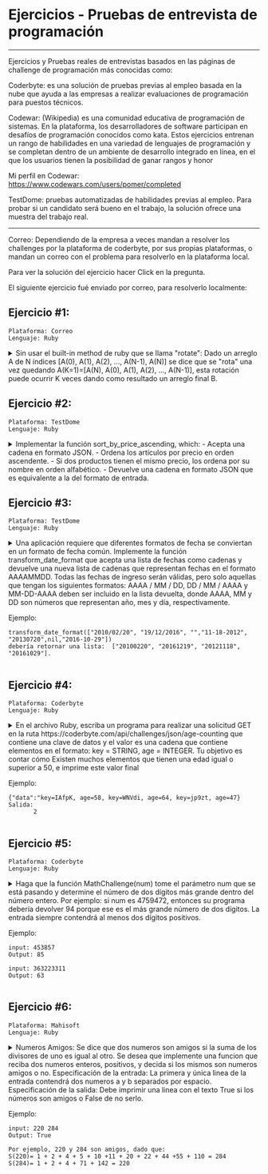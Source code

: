 # Ejercicios - Pruebas de entrevista de programación
---
Ejercicios y Pruebas reales de entrevistas basados en las páginas de challenge de programación más conocidas como: 

Coderbyte: es una solución de pruebas previas al empleo basada en la nube que ayuda a las empresas a realizar evaluaciones de programación para puestos técnicos.

Codewar: (Wikipedia) es una comunidad educativa de programación de sistemas. En la plataforma, los desarrolladores de software participan en desafíos de programación conocidos como kata. Estos ejercicios entrenan un rango de habilidades en una variedad de lenguajes de programación y se completan dentro de un ambiente de desarrollo integrado en línea, en el que los usuarios tienen la posibilidad de ganar rangos y honor

Mi perfil en Codewar:   
https://www.codewars.com/users/pomer/completed

TestDome: pruebas automatizadas de habilidades previas al empleo. Para probar si un candidato será bueno en el trabajo, la solución ofrece una muestra del trabajo real.

---

Correo: Dependiendo de la empresa a veces mandan a resolver los challenges por la plataforma de coderbyte, por sus propias plataformas, o mandan un correo con el problema para resolverlo en la plataforma local.

Para ver la solución del ejercicio hacer Click en la pregunta.

El siguiente ejercicio fué enviado por correo, para resolverlo localmente:

## Ejercicio #1:
    Plataforma: Correo
    Lenguaje: Ruby

<details>
    <summary>Sin usar el built-in method de ruby que se llama "rotate":
Dado un arreglo A de N índices [A(0), A(1), A(2), ..., A(N-1), A(N)] se dice que se "rota" una vez quedando A(K=1)=[A(N), A(0), A(1), A(2), ..., A(N-1)], esta rotación puede ocurrir K veces dando como resultado un arreglo final B.</summary> 
    
a) Desarrolle un método que dado un array A y una cantidad K, rote el array K veces dando un array B. Ejemplo:

    A = [1,2,3,4,5]
    K = 3
    B = rotate(A,K)
    => [3,4,5,1,2]

Solución:

    # Método utilizando un array
    def rotate(array,k)
        k.times do # numero de veces que se va rotando los elementos
            last_element = array[-1]# rescato el ultimo elemento
             array.pop()# elimino el ultimo elemento del array
             array.insert(0, last_element)# inserto el ultimo elemento en la primera posición del array  
        end
        return array
    end
    
    # Método de rotate version 2 utilizando 2 arrays
    def rotate_v2(k,array_a)
       array_b = []
       k.times do
           for key in 0..(array_a.length-1) do  # for que itera n veces depende de la longitud del array    
               array_b[key] = array_a[key-1]  # va rodando los elementos copiandolo en el array_b
           end
           array_a.replace(array_b) # copia el array_b al array_a para que el siguiente ciclo del for tome los 
       end                          # ultimos cambios del array_b
       return array_b
    end



b) Qué pasa si llamo al método con K = 500000000000000001 para el ejemplo anterior? Como puedo hacer que sea calculado en menos de 1 segundo?

Como se podrá observar en el enunciado arriba, se implementó 2 métodos de rotate: 1)rotate y 2)rotate_v2.

Para el primer método rotate  llamando k = 500000000000000001 ( 5×10¹⁷+ 1) obtuve como resultado:Aprox: 25 siglos, Para llegar a ese resultado se realizó la siguiente secuencia de pruebas:

    para k = 5000000 tardó 1 segundo
    para k = 50000000 tardó 8 segundos
    para k = 500000000 tardó 80 segundos
    para k = 5000000000 tardó 800 segundos, 
    ahora como se podrá observar se esta realizando una multiplicacion x 10 en cada secuencia de k 
    dando como resultados la multiplicacion de segundos, y extrapolando para k = 5000000000000000001 
    tarda aproximadamente 25 siglos en resolver este proceso. 
    (tener en cuenta también el procesador de la máquina para que pueda dar estos resultados)


    para el método rotate_v2 con k = 500000000000000001 obtuve como resultado 190 siglos, igual como en el método anterior se realizó la secuencia a partir de:
    para k = 5000000 tardó 6 segundo
    para k = 50000000 tardó 60 segundos
    para k = 500000000 tardó 600 segundos (10 minutos) y extrapolando para k = 5000000000000000001 tarda aproximadamente 190 siglos en resolver este proceso.

Hasta ahora se puede evaluar cual es el algoritmo más eficiente y rápido en cuanto a procesar la informacion, que en este caso es el primer método rotate.


Solución para que pueda calcular el proceso en menos de un segundo:

    def rotate_v5(array,k)
        # Línea de código que hace que calcule en menos de un segundo
        k = k % array.length # hay que dividir el k entre la longitud del array y da un resto, 
                             # este resto es la posicion que se rotara el elemento dentro del array, 
                             # ya que el cociente es la parte exacta que siempre estara en la misma posicion.
        k.times do # numero de veces que se va rotando los elementos
            last_element = array[-1] # rescato el ultimo elemento
             array.pop() # elimino el ultimo elemento del array
             array.insert(0, last_element) # inserto el ultimo elemento en la primera posición del array  
        end
        return array
    end
    
</details>
    
    
## Ejercicio #2:
    Plataforma: TestDome
    Lenguaje: Ruby
    
<details>
    <summary>Implementar la función sort_by_price_ascending, which: 
- Acepta una cadena en formato JSON.
- Ordena los artículos por precio en orden ascendente.
- Si dos productos tienen el mismo precio, los ordena por su nombre en orden alfabético.
- Devuelve una cadena en formato JSON que es equivalente a la del formato de entrada.</summary>
    
Solución:

    require 'json'
    
    def sort_by_price_ascending(json_string)
        return (JSON[json_string].sort_by{ |hash| hash['price'].to_s + hash['name'].to_s }).to_json
    end
    
    puts sort_by_price_ascending('[{"name":"eggs","price":1},{"name":"coffe","price":1},{"name":"korn","price":9.99},{"name":"rice","price":4.04},{"name":"banana","price":1},{"name":"platano","price":4.04}]')
    
Salida en consola:

    [{"name":"banana","price":1},{"name":"coffe","price":1},{"name":"eggs","price":1},{"name":"platano","price":4.04},{"name":"rice","price":4.04},{"name":"korn","price":9.99}]
    
Análisis:

require 'json' : Requerimos del método require para invocar la librería 'json'   
JSON[json_string] : Genera un hash a partir del json.    
sort_by{ |hash| hash['price'].to_s + hash['name'].to_s } : Utilizamos el método sort_by para ordenar; primero ordena por nombre alfabéticamente, y luego por el precio.  
to_json : Convierte el hash en formato json
    
</details>


## Ejercicio #3:
    Plataforma: TestDome
    Lenguaje: Ruby
    
<details>
    <summary> Una aplicación requiere que diferentes formatos de fecha se conviertan en un formato de fecha común.    
Implemente la función transform_date_format que acepta una lista de fechas como cadenas y devuelve
una nueva lista de cadenas que representan fechas en el formato AAAAMMDD. Todas las fechas de ingreso serán válidas,
pero solo aquellas que tengan los siguientes formatos: AAAA / MM / DD, DD / MM / AAAA y MM-DD-AAAA deben ser
incluido en la lista devuelta, donde AAAA, MM y DD son números que representan año, mes y día, respectivamente.

Ejemplo:

    transform_date_format(["2010/02/20", "19/12/2016", "","11-18-2012", "20130720",nil,"2016-10-29"])
    debería retornar una lista:  ["20100220", "20161219", "20121118", "20161029"]. 
</summary>

Solución:

    require 'date'
    
    def transform_date_format(dates)
       return (dates.compact.map {|d| d.match?(/[^0-9]/) ? d : ""} - [""]).map do |date|
          date = Date.strptime(date, "%m-%d-%Y").to_s  if date.include?("-") && !(date[4]=="-")
          Date.parse(date.tr('-','/')).strftime('%Y%m%d')
       end
    end  

    p transform_date_format(["2010/02/20", "19/12/2016", "","11-18-2012", "20130720",nil,"2016-10-29"])
    
Salida consola:

    ["20100220", "20161219", "20121118", "20161029"]
    
Análisis:  

compact : elimina los null del array 
d.match?(/[^0-9]/) : comnparo si tengo un string que no tenga "- /", en nuestro caso es: "20130720", y lo seteo vacìo para luego 
eliminar todos los valores del array que esten "", ya que me piden que no lo muestre en la salida.   
Date.strptime : es un método de clase DateTime que analiza la representación dada de fecha y hora con la plantilla dada.    
strftime('%Y%m%d') : es un método de clase de tiempo que devuelve el formato.   
Date.parse(dates[key]) : parsea  formatos de fechas incluyendo yyyy/mm/dd, dd/mm/yyyy.   
Pero este tipo de formato: mm-dd-yyyy, no lo reconoce
    
</details>


## Ejercicio #4:
    Plataforma: Coderbyte
    Lenguaje: Ruby
    
<details>
    <summary> En el archivo Ruby, escriba un programa para realizar una solicitud GET en la ruta https://coderbyte.com/api/challenges/json/age-counting
 que contiene una clave de datos y el valor es una cadena que contiene elementos en el formato: key = STRING, age = INTEGER. Tu objetivo es contar cómo
 Existen muchos elementos que tienen una edad igual o superior a 50, e imprime este valor final

Ejemplo:

    {"data":"key=IAfpK, age=58, key=WNVdi, age=64, key=jp9zt, age=47}
    Salida:
           2 
        
</summary>

Solución:

    require 'net/http'
    require 'json'
    def age_counting
      uri = URI('https://coderbyte.com/api/challenges/json/age-counting')
      response = Net::HTTP.get(uri)
      return  Hash[*JSON.parse(response)["data"].scan(/\b(?!age\b)\b(?!key\b)\w+/)].select{|k,v| v.to_i >= 50}.size
    end

    
Salida consola:

     => 128   -> Registros
    
Análisis:  

require 'net/http' : Proporciona una biblioteca rica que se puede utilizar para crear agentes de usuario HTTP   
require 'json' : JSON (JavaScript Object Notation) Es un formato de intercambio de datos ligero 
URI('https://coderbyte.com/api/challenges/json/age-counting') : URI es un módulo que proporciona clases para manejar identificadores uniformes de recursos. 
Para esta url URI lo convierte asi:
    
        #<URI::HTTPS https://coderbyte.com/api/challenges/json/age-counting>

response = Net::HTTP.get(uri) : Obtenemos los datos de la página que estamos consultando; en esta url 'https://coderbyte.com/api/challenges/json/age-counting'
obtenemos 300 registros, para nuestro ejemplo voy a tomar una muestra de 20 registros que obtenemos del response:
    
    "{\"data\":\"key=IAfpK, age=58, key=WNVdi, age=64, key=jp9zt, age=47, key=0Sr4C, age=68, key=CGEqo, age=76, key=IxKVQ, age=79, key=eD221, age=29, 
     key=XZbHV, age=32, key=k1SN5, age=88, key=4SCsU, age=65, key=q3kG6, age=33, key=MGQpf, age=13, key=Kj6xW, age=14, key=tg2VM, age=30, key=WSnCU,
     age=24, key=f1Vvz, age=46, key=dOS7A, age=72, key=tDojg, age=82, key=nZyJA, age=48, key=R8JTk, age=29\"}"

JSON.parse(response) : Parseamos los resgistros quedando un hash.
    
    {"data"=>"key=IAfpK, age=58, key=WNVdi, age=64, key=jp9zt, age=47, key=0Sr4C, age=68, key=CGEqo, age=76, key=IxKVQ, age=79, key=eD221, age=29, key=XZbHV,
    age=32, key=k1SN5, age=88, key=4SCsU, age=65, key=q3kG6, age=33, key=MGQpf, age=13, key=Kj6xW, age=14, key=tg2VM, age=30, key=WSnCU, age=24,
    key=f1Vvz, age=46, key=dOS7A, age=72, key=tDojg, age=82, key=nZyJA, age=48, key=R8JTk, age=29"}

JSON.parse(response)["data"] : Obtendremos el value string.
    
    "key=IAfpK, age=58, key=WNVdi, age=64, key=jp9zt, age=47, key=0Sr4C, age=68, key=CGEqo, age=76, key=IxKVQ, age=79, key=eD221, age=29, key=XZbHV, 
    age=32, key=k1SN5, age=88, key=4SCsU, age=65, key=q3kG6, age=33, key=MGQpf, age=13, key=Kj6xW, age=14, key=tg2VM, age=30, key=WSnCU, age=24,
    key=f1Vvz, age=46, key=dOS7A, age=72, key=tDojg, age=82, key=nZyJA, age=48, key=R8JTk, age=29"
    
JSON.parse(response)["data"].scan(/\b(?!age\b)\b(?!key\b)\w+/) : Escaneamos toda la cadena convirtiendola en un array eliminando las palabras "key", "age", la coma "," y el igual "=", separando todo en elementos.
    
    ["IAfpK", "58", "WNVdi", "64", "jp9zt", "47", "0Sr4C", "68", "CGEqo", "76", "IxKVQ", "79", "eD221", "29", "XZbHV", "32", "k1SN5", "88", 
    "4SCsU", "65", "q3kG6", "33", "MGQpf", "13", "Kj6xW", "14", "tg2VM", "30", "WSnCU", "24", "f1Vvz", "46", "dOS7A", "72", "tDojg", "82", 
    "nZyJA", "48", "R8JTk", "29"]

Hash[*JSON.parse(response)["data"].scan(/\b(?!age\b)\b(?!key\b)\w+/)] : Convertimos todo en hash.
    
    {"IAfpK"=>"58", "WNVdi"=>"64", "jp9zt"=>"47", "0Sr4C"=>"68", "CGEqo"=>"76", "IxKVQ"=>"79", "eD221"=>"29", "XZbHV"=>"32", "k1SN5"=>"88", 
    "4SCsU"=>"65", "q3kG6"=>"33", "MGQpf"=>"13", "Kj6xW"=>"14", "tg2VM"=>"30", "WSnCU"=>"24", "f1Vvz"=>"46", "dOS7A"=>"72", "tDojg"=>"82", 
    "nZyJA"=>"48", "R8JTk"=>"29"}

Hash[*JSON.parse(response)["data"].scan(/\b(?!age\b)\b(?!key\b)\w+/)].select{|k,v| v.to_i >= 50} : Seleccionamos los registros que sean igual o mayor que 50
    
    {"IAfpK"=>"58", "WNVdi"=>"64", "0Sr4C"=>"68", "CGEqo"=>"76", "IxKVQ"=>"79", "k1SN5"=>"88", "4SCsU"=>"65", "dOS7A"=>"72", "tDojg"=>"82"}

Hash[*JSON.parse(response)["data"].scan(/\b(?!age\b)\b(?!key\b)\w+/)].select{|k,v| v.to_i >= 50}.size : Muestra la cantidad de registros que tienen la edad
igual o mayor que 50.
    
    => 9 
    
</details>
    
## Ejercicio #5:
    Plataforma: Coderbyte
    Lenguaje: Ruby
    
<details>
    <summary> Haga que la función MathChallenge(num) tome el parámetro num que se está pasando y determine el número de dos dígitos más grande
        dentro del número entero. Por ejemplo: si num es 4759472, entonces su programa debería devolver 94 porque ese es el más grande
        número de dos dígitos. La entrada siempre contendrá al menos dos dígitos positivos.

Ejemplo:

    input: 453857
    Output: 85

    input: 363223311
    Output: 63 
        
</summary>    

Solución:

    def MathChallenge(num)
      return num.to_s.scan(/./).each_cons(2).to_a.map(&:join).max.to_i
    end

    MathChallenge(13575396797)
    
Salida consola:

     => 97 
    
Análisis:    

num.to_s.scan(/./) : Convertimos el numero en String para luego convertir cada numero en elemento de un array por ejemplo:
    
    ["1", "3", "5", "7", "5", "3", "9", "6", "7", "9", "7"]

A continuación utilizamos .each_cons(2).to_a : es un método  que itera para N (en nuestro caso N es = 2) elementos consecutivos 
comenzando desde cada elemento cada vez, convirtiendo cada elemento en un arreglo:
    
    [["1", "3"], ["3", "5"], ["5", "7"], ["7", "5"], ["5", "3"], ["3", "9"], ["9", "6"], ["6", "7"], ["7", "9"], ["9", "7"]]
    
map(&:join) : Hacemos un join por cada elemento:
    
    ["13", "35", "57", "75", "53", "39", "96", "67", "79", "97"] 
    
Y finalizamos con max.to_i : buscamos el numero mayor del arreglo y lo convertimos en entero:
    
    97
     

</details> 
    
## Ejercicio #6:
    Plataforma: Mahisoft
    Lenguaje: Ruby
    
<details>
    <summary>Numeros Amigos: Se dice que dos numeros son amigos si la suma de los divisores de uno es igual al otro. Se desea que 
             implemente una funcion que reciba dos numeros enteros, positivos, y decida si los mismos son numeros amigos o no. 
             Especificación de la entrada: La primera y única linea de la entrada contendrá dos numeros a y b separados por espacio.
             Especificación de la salida: Debe imprimir una linea con el texto True si los números son amigos o False de no serlo.
             

Ejemplo:

    input: 220 284
    Output: True

    Por ejemplo, 220 y 284 son amigos, dado que:
    S(220)= 1 + 2 + 4 + 5 + 10 +11 + 20 + 22 + 44 +55 + 110 = 284
    S(284)= 1 + 2 + 4 + 71 + 142 = 220    
        
</summary>    

Solución:

    def numbers_friends
      a,b = gets.chomp.split(" ").map(&:to_i)
      f = [a,b].map! { |v| (1..v-1).map { |j| j if (v % j).eql?0 }.compact.sum }
      return (f[0]==b && f[1]==a) && (a!=0 && b!=0) ? true : false
    end

    p numbers_friends
    
Entrada por consola:
    
    220 284
    
Salida consola:

     => True 
    
Análisis:    

gets.chomp : Nos da la entrada por consola.
    
split(" ").map(&:to_i): corta los numeros en dos partes y lo convierte en enteros.
    
a,b = gets.chomp.split(" ").map(&:to_i): Asigna los numeros a las variables a y b. 
    
f = [a,b].map! { |v| (1..v-1).map { |j| j if (v % j).eql?0 }.compact.sum }  
   
[a,b].map! { |v| : primero mapeamos el valor de a en |v| y luego procedemos con el otro mapeo  

(1..v-1).map { |j| j if (v % j).eql?0 }.compact.sum } : aqui estamos mapeando el valor ya que en nuestro caso es 220 quedando: (1..220-1),
ahora dentro de este ciclo va iterando hasta llegar a 219 ya que no se puede dividir el mismo. Utilizamos el modulo % para dividir y si da como 
resultado 0 es una division exacta y entra en el if con el valor de j acumulando asi los divisores, para luego utilizar la funcion compact y eliminar los nil, y luego .sum para sumar todos los valores y este resultado asignarlo al primer elemento del array haciendo un destructive methods con map! y luego
asignarle los valores a f.   
    
(f[0]==b && f[1]==a) : hacemos una comparaciòn si el primer elemento del array que tiene el resultado de la sumatoria de los divisores de a, 
es igual al valor de b. Igual hacemos la comparacion para el segundo elemento del array con el valor de b. Si esta condiciòn se cumple tenemos
numeros amigos True.
    
(a!=0 && b!=0) : Esta validaciòn es para no tomar los 0 como numeros amigos.     

</details>    

